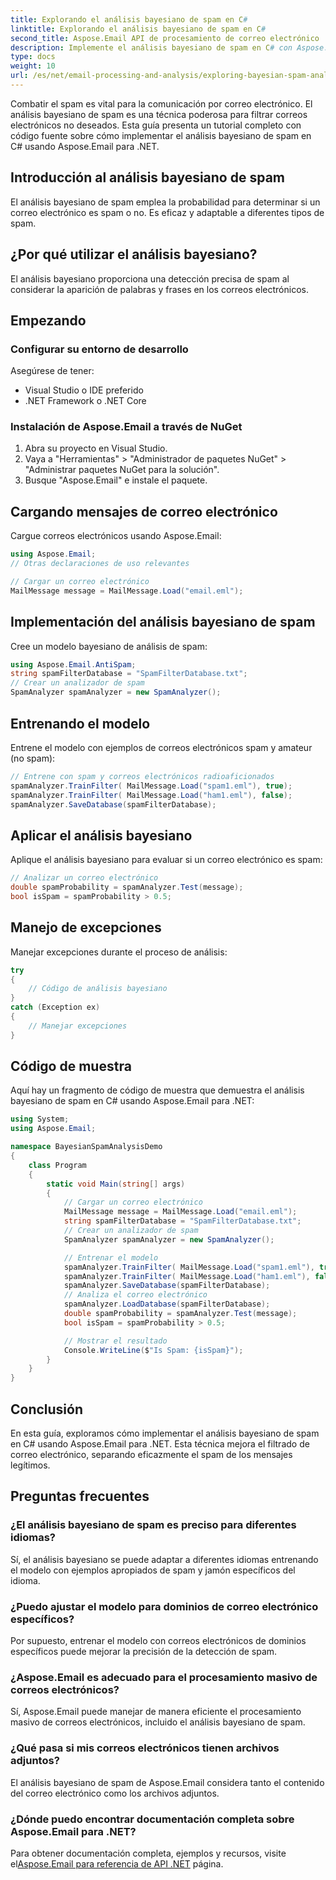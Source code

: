 ```yaml
---
title: Explorando el análisis bayesiano de spam en C#
linktitle: Explorando el análisis bayesiano de spam en C#
second_title: Aspose.Email API de procesamiento de correo electrónico .NET
description: Implemente el análisis bayesiano de spam en C# con Aspose.Email para .NET. Filtrado preciso de correo electrónico. Guía y código paso a paso.
type: docs
weight: 10
url: /es/net/email-processing-and-analysis/exploring-bayesian-spam-analysis-in-csharp/
---
```


Combatir el spam es vital para la comunicación por correo electrónico. El análisis bayesiano de spam es una técnica poderosa para filtrar correos electrónicos no deseados. Esta guía presenta un tutorial completo con código fuente sobre cómo implementar el análisis bayesiano de spam en C# usando Aspose.Email para .NET.

## Introducción al análisis bayesiano de spam

El análisis bayesiano de spam emplea la probabilidad para determinar si un correo electrónico es spam o no. Es eficaz y adaptable a diferentes tipos de spam.

## ¿Por qué utilizar el análisis bayesiano?

El análisis bayesiano proporciona una detección precisa de spam al considerar la aparición de palabras y frases en los correos electrónicos.

## Empezando

### Configurar su entorno de desarrollo

Asegúrese de tener:
- Visual Studio o IDE preferido
- .NET Framework o .NET Core

### Instalación de Aspose.Email a través de NuGet

1. Abra su proyecto en Visual Studio.
2. Vaya a "Herramientas" > "Administrador de paquetes NuGet" > "Administrar paquetes NuGet para la solución".
3. Busque "Aspose.Email" e instale el paquete.

## Cargando mensajes de correo electrónico

Cargue correos electrónicos usando Aspose.Email:

```csharp
using Aspose.Email;
// Otras declaraciones de uso relevantes

// Cargar un correo electrónico
MailMessage message = MailMessage.Load("email.eml");
```

## Implementación del análisis bayesiano de spam

Cree un modelo bayesiano de análisis de spam:

```csharp
using Aspose.Email.AntiSpam;
string spamFilterDatabase = "SpamFilterDatabase.txt";
// Crear un analizador de spam
SpamAnalyzer spamAnalyzer = new SpamAnalyzer();
```

## Entrenando el modelo

Entrene el modelo con ejemplos de correos electrónicos spam y amateur (no spam):

```csharp
// Entrene con spam y correos electrónicos radioaficionados
spamAnalyzer.TrainFilter( MailMessage.Load("spam1.eml"), true);
spamAnalyzer.TrainFilter( MailMessage.Load("ham1.eml"), false);
spamAnalyzer.SaveDatabase(spamFilterDatabase);
```

## Aplicar el análisis bayesiano

Aplique el análisis bayesiano para evaluar si un correo electrónico es spam:

```csharp
// Analizar un correo electrónico
double spamProbability = spamAnalyzer.Test(message);
bool isSpam = spamProbability > 0.5;
```

## Manejo de excepciones

Manejar excepciones durante el proceso de análisis:

```csharp
try
{
    // Código de análisis bayesiano
}
catch (Exception ex)
{
    // Manejar excepciones
}
```

## Código de muestra

Aquí hay un fragmento de código de muestra que demuestra el análisis bayesiano de spam en C# usando Aspose.Email para .NET:

```csharp
using System;
using Aspose.Email;

namespace BayesianSpamAnalysisDemo
{
    class Program
    {
        static void Main(string[] args)
        {
            // Cargar un correo electrónico
            MailMessage message = MailMessage.Load("email.eml");
			string spamFilterDatabase = "SpamFilterDatabase.txt";
            // Crear un analizador de spam
            SpamAnalyzer spamAnalyzer = new SpamAnalyzer();

            // Entrenar el modelo
			spamAnalyzer.TrainFilter( MailMessage.Load("spam1.eml"), true);
			spamAnalyzer.TrainFilter( MailMessage.Load("ham1.eml"), false);
			spamAnalyzer.SaveDatabase(spamFilterDatabase);
            // Analiza el correo electrónico
			spamAnalyzer.LoadDatabase(spamFilterDatabase);
            double spamProbability = spamAnalyzer.Test(message);
            bool isSpam = spamProbability > 0.5;

            // Mostrar el resultado
            Console.WriteLine($"Is Spam: {isSpam}");
        }
    }
}
```

## Conclusión

En esta guía, exploramos cómo implementar el análisis bayesiano de spam en C# usando Aspose.Email para .NET. Esta técnica mejora el filtrado de correo electrónico, separando eficazmente el spam de los mensajes legítimos.

## Preguntas frecuentes

### ¿El análisis bayesiano de spam es preciso para diferentes idiomas?

Sí, el análisis bayesiano se puede adaptar a diferentes idiomas entrenando el modelo con ejemplos apropiados de spam y jamón específicos del idioma.

### ¿Puedo ajustar el modelo para dominios de correo electrónico específicos?

Por supuesto, entrenar el modelo con correos electrónicos de dominios específicos puede mejorar la precisión de la detección de spam.

### ¿Aspose.Email es adecuado para el procesamiento masivo de correos electrónicos?

Sí, Aspose.Email puede manejar de manera eficiente el procesamiento masivo de correos electrónicos, incluido el análisis bayesiano de spam.

### ¿Qué pasa si mis correos electrónicos tienen archivos adjuntos?

El análisis bayesiano de spam de Aspose.Email considera tanto el contenido del correo electrónico como los archivos adjuntos.

### ¿Dónde puedo encontrar documentación completa sobre Aspose.Email para .NET?

 Para obtener documentación completa, ejemplos y recursos, visite el[Aspose.Email para referencia de API .NET](https://reference.aspose.com/email/net) página.